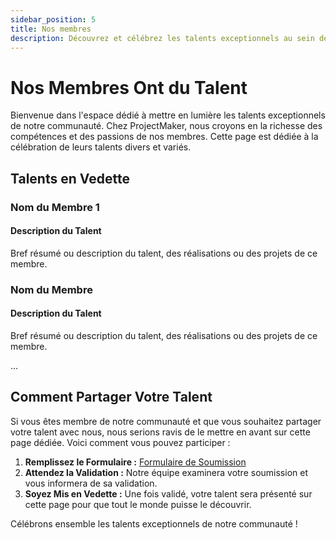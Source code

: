 ```yaml
---
sidebar_position: 5
title: Nos membres
description: Découvrez et célébrez les talents exceptionnels au sein de notre communauté !
---
```


# Nos Membres Ont du Talent

Bienvenue dans l'espace dédié à mettre en lumière les talents exceptionnels de notre communauté. Chez ProjectMaker, nous croyons en la richesse des compétences et des passions de nos membres. Cette page est dédiée à la célébration de leurs talents divers et variés.

## Talents en Vedette

### Nom du Membre 1
#### Description du Talent

Bref résumé ou description du talent, des réalisations ou des projets de ce membre.

### Nom du Membre
#### Description du Talent

Bref résumé ou description du talent, des réalisations ou des projets de ce membre.

...

## Comment Partager Votre Talent

Si vous êtes membre de notre communauté et que vous souhaitez partager votre talent avec nous, nous serions ravis de le mettre en avant sur cette page dédiée. Voici comment vous pouvez participer :

1. **Remplissez le Formulaire :** [Formulaire de Soumission](lien_vers_formulaire)
2. **Attendez la Validation :** Notre équipe examinera votre soumission et vous informera de sa validation.
3. **Soyez Mis en Vedette :** Une fois validé, votre talent sera présenté sur cette page pour que tout le monde puisse le découvrir.

Célébrons ensemble les talents exceptionnels de notre communauté !
